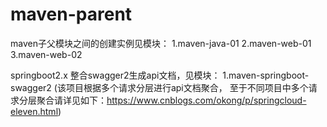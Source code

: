 # maven-parent
maven子父模块之间的创建实例见模块：
1.maven-java-01
2.maven-web-01
3.maven-web-02


springboot2.x 整合swagger2生成api文档，见模块：
1.maven-springboot-swagger2 (该项目根据多个请求分层进行api文档聚合，
至于不同项目中多个请求分层聚合请详见如下：https://www.cnblogs.com/okong/p/springcloud-eleven.html)
